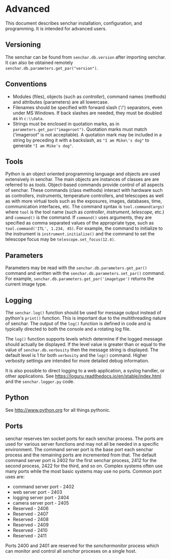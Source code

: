 # Advanced

This document describes senchar installation, configuration, and programming. It is intended 
for advanced users.

## Versioning
The senchar can be found from `senchar.db.version` after importing senchar. It can also be obtained remotely `senchar.db.parameters.get_par("version")`.

## Conventions
 * Modules (files), objects (such as *controller*), command names (methods) and attributes (parameters) are all lowercase.
 * Filenames should be specified with forward slash ('/') separators, even under MS Windows. If back slashes are needed, they must be doubled as in `c:\\data`.
 * Strings must be enclosed in quotation marks, as in `parameters.get_par("imageroot")`. Quotation marks must match ('imageroot" is not acceptable). A quotation mark may be included in a string by preceding it with a backslash, as `"I am Mike\'s dog"` to generate `"I am Mike's dog"`.

## Tools
Python is an object oriented programming language and objects are used extensively in senchar. The main objects are instances of classes are are referred to as *tools*. Object-based commands provide control of all aspects of senchar. These commands (class methods) interact with hardware such as controllers, instruments, temperature controllers, and telescopes as well as with more virtual tools such as the exposures, images, databases, time, communication interfaces, etc. The command syntax is `tool.command(args)` where `tool` is the tool name (such as *controller*, *instrument*, *telescope*, etc.) and `command()` is the command. If `command()` uses arguments, they are specified as comma separated values of the appropriate type, such as `tool.command('ITL', 1.234, 45)`. For example, the command to initialize to the instrument is `instrument.initialize()` and the command to set the telescope focus may be  `telescope.set_focus(12.4)`.

## Parameters
Parameters may be read with the `senchar.db.parameters.get_par()` command and written with the `senchar.db.parameters.set_par()` command. For example, `senchar.db.parameters.get_par('imagetype')` returns the current image type.

## Logging
The `senchar.log()` function should be used for message output instead of python's `print()` function. This is important due to the multithreading nature of senchar.  The output of the `log()` function is defined in code and is typically directed to both the console and a rotating log file.

The `log()` function supports levels which determine if the logged message should actually be displayed. If the level value is greater than or equal to the value of `senchar.db.verbosity` then the message string is displayed. The default level is 1 for both `verbosity` and the `log()` command. Higher verbosity settings are intended for more detailed debug information.

It is also possible to direct logging to a web application, a syslog handler, or other applications. See <https://loguru.readthedocs.io/en/stable/index.html> and the `senchar.logger.py` code.
 
## Python
See <http://www.python.org> for all things pythonic.

## Ports
senchar reserves ten socket ports for each senchar process. The ports are used for various
server functions and may not all be needed in a specific environment. The command server port is the base port each senchar process and the remaining ports are incremented from that. The default command server port is 2402 for the first senchar process, 2412 for the second process, 2422 for the third, and so on. Complex systems often use many ports while the most basic systems may use no ports. Common port uses are:

  * command server port - 2402
  * web server port - 2403
  * logging server port - 2404
  * camera server port - 2405
  * Reserved - 2406
  * Reserved - 2407
  * Reserved - 2408
  * Reserved - 2409
  * Reserved - 2410
  * Reserved - 2411

Ports 2400 and 2401 are reserved for the *sencharmonitor* process which can monitor and control all *senchar* proceses on a single host.